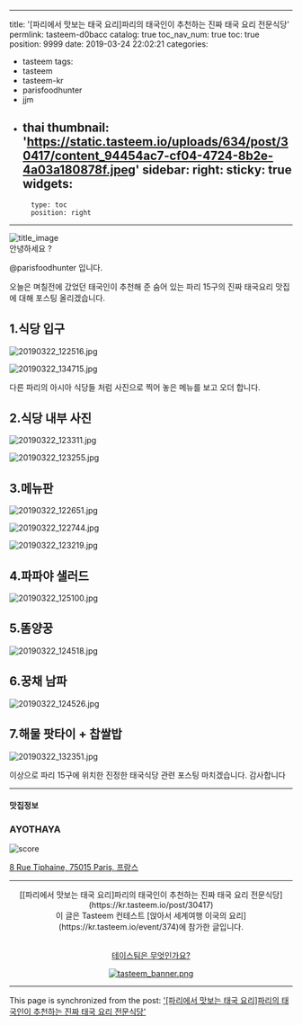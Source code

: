 
---
title: '[파리에서 맛보는 태국 요리]파리의 태국인이 추천하는 진짜 태국 요리 전문식당'
permlink: tasteem-d0bacc
catalog: true
toc_nav_num: true
toc: true
position: 9999
date: 2019-03-24 22:02:21
categories:
- tasteem
tags:
- tasteem
- tasteem-kr
- parisfoodhunter
- jjm
- thai
thumbnail: 'https://static.tasteem.io/uploads/634/post/30417/content_94454ac7-cf04-4724-8b2e-4a03a180878f.jpeg'
sidebar:
    right:
        sticky: true
widgets:
    -
        type: toc
        position: right
---


![title_image](https://static.tasteem.io/uploads/634/post/30417/content_94454ac7-cf04-4724-8b2e-4a03a180878f.jpeg)
<br/>
안녕하세요 ?

@parisfoodhunter 입니다.

오늘은 며칠전에 갔었던 태국인이 추천해 준 숨어 있는 파리 15구의 진짜 태국요리 맛집에 대해 포스팅 올리겠습니다. 

## 1.식당 입구


![20190322_122516.jpg](https://static.tasteem.io/uploads/image/image/152272/b32f45e0-d9ec-4c30-bb99-b03d4c385ed6.jpeg)



![20190322_134715.jpg](https://static.tasteem.io/uploads/image/image/152273/b32f45e0-d9ec-4c30-bb99-b03d4c385ed6.jpeg)

다른 파리의 아시아 식당들 처럼 사진으로 찍어 놓은 메뉴를 보고 오더 합니다.

## 2.식당 내부 사진


![20190322_123311.jpg](https://static.tasteem.io/uploads/image/image/152274/b32f45e0-d9ec-4c30-bb99-b03d4c385ed6.jpeg)


![20190322_123255.jpg](https://static.tasteem.io/uploads/image/image/152275/b32f45e0-d9ec-4c30-bb99-b03d4c385ed6.jpeg)

## 3.메뉴판


![20190322_122651.jpg](https://static.tasteem.io/uploads/image/image/152276/b32f45e0-d9ec-4c30-bb99-b03d4c385ed6.jpeg)


![20190322_122744.jpg](https://static.tasteem.io/uploads/image/image/152277/b32f45e0-d9ec-4c30-bb99-b03d4c385ed6.jpeg)


![20190322_123219.jpg](https://static.tasteem.io/uploads/image/image/152278/b32f45e0-d9ec-4c30-bb99-b03d4c385ed6.jpeg)

## 4.파파야 샐러드



![20190322_125100.jpg](https://static.tasteem.io/uploads/image/image/152280/b32f45e0-d9ec-4c30-bb99-b03d4c385ed6.jpeg)

## 5.똠양꿍


![20190322_124518.jpg](https://static.tasteem.io/uploads/image/image/152284/b32f45e0-d9ec-4c30-bb99-b03d4c385ed6.jpeg)


## 6.꿍채 남파


![20190322_124526.jpg](https://static.tasteem.io/uploads/image/image/152288/b32f45e0-d9ec-4c30-bb99-b03d4c385ed6.jpeg)



## 7.해물 팟타이 + 찹쌀밥


![20190322_132351.jpg](https://static.tasteem.io/uploads/image/image/152289/b32f45e0-d9ec-4c30-bb99-b03d4c385ed6.jpeg)

이상으로 파리 15구에 위치한 진정한 태국식당  관련 포스팅 마치겠습니다.  감사합니다 


---------------------
#### 맛집정보
### AYOTHAYA
![score](https://static.tasteem.io/images/steem/2Crowns.png)

[8 Rue Tiphaine, 75015 Paris, 프랑스](https://kr.tasteem.io/post/30417#map)

-----------------------------------------
<center>[[파리에서 맛보는 태국 요리]파리의 태국인이 추천하는 진짜 태국 요리 전문식당](https://kr.tasteem.io/post/30417)
<br/>이 글은 Tasteem 컨테스트
 [앉아서 세계여행 이국의 요리](https://kr.tasteem.io/event/374)에 참가한 글입니다.

<br/>[테이스팀은 무엇인가요?](https://kr.tasteem.io/about)

[![tasteem_banner.png](https://static.tasteem.io/images/tasteem_banner_v3.png)](https://kr.tasteem.io)</center>

- - -

This page is synchronized from the post: ['[파리에서 맛보는 태국 요리]파리의 태국인이 추천하는 진짜 태국 요리 전문식당'](https://steemit.com/@parisfoodhunter/tasteem-d0bacc)
